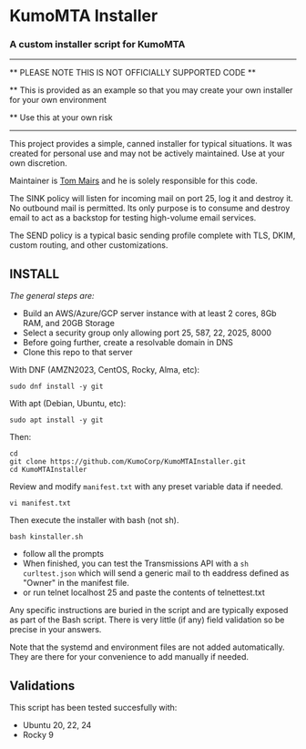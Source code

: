 # KumoMTA Installer
### A custom installer script for KumoMTA ###

*************************************************************************************************
** PLEASE NOTE THIS IS NOT OFFICIALLY SUPPORTED CODE **

** This is provided as an example so that you may create your own installer for your own environment

** Use this at your own risk
*************************************************************************************************

This project provides a simple, canned installer for typical situations.  It was created for personal use and may not be actively maintained. Use at your own discretion.

Maintainer is [Tom Mairs](https://github.com/tommairs) and he is solely responsible for this code.

The SINK policy will listen for incoming mail on port 25, log it and destroy it.  No outbound mail is permitted.  Its only purpose is to consume and destroy email to act as a backstop for testing high-volume email services.

The SEND policy is a typical basic sending profile complete with TLS, DKIM, custom routing, and other customizations.

## INSTALL ##
*The general steps are:*
 - Build an AWS/Azure/GCP server instance with at least 2 cores, 8Gb RAM, and 20GB Storage
 - Select a security group only allowing port 25, 587, 22, 2025, 8000
 - Before going further, create a resolvable domain in DNS
 - Clone this repo to that server

With DNF (AMZN2023, CentOS, Rocky, Alma, etc):
```console
sudo dnf install -y git
```
With apt (Debian, Ubuntu, etc):
```console
sudo apt install -y git
```
Then:
```console
cd
git clone https://github.com/KumoCorp/KumoMTAInstaller.git
cd KumoMTAInstaller
```

Review and modify ```manifest.txt``` with any preset variable data if needed. 

```console
vi manifest.txt
```

Then execute the installer with bash (not sh).

```console
bash kinstaller.sh
```
 - follow all the prompts
  - When finished, you can test the Transmissions API with a `sh curltest.json` which will send a generic mail to th eaddress defined as "Owner" in the manifest file.
  - or run telnet localhost 25 and paste the contents of telnettest.txt

 Any specific instructions are buried in the script and are typically exposed as part of the Bash script.
 There is very little (if any) field validation so be precise in your answers.
 
 Note that the systemd and environment files are not added automatically. They are there for your convenience to add manually if needed.
 
## Validations
This script has been tested succesfully with: 
* Ubuntu 20, 22, 24
* Rocky 9
 

